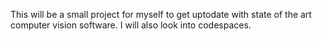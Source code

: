 This will be a small project for myself to get uptodate with state of the art computer vision software.
I will also look into codespaces.